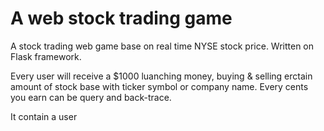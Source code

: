 # A web stock trading game
A stock trading web game base on real time NYSE stock price.
Written on Flask framework.

Every user will receive a $1000 luanching money, buying & selling erctain amount of stock base with ticker symbol or company name. Every cents you earn can be query and back-trace.


It contain a user